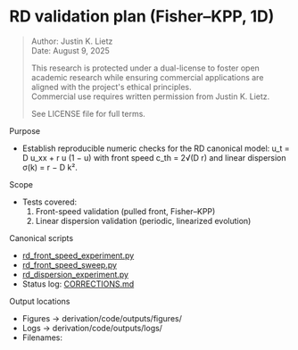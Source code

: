 # RD validation plan (Fisher–KPP, 1D)
>
> Author: Justin K. Lietz  
> Date: August 9, 2025
>
> This research is protected under a dual-license to foster open academic
> research while ensuring commercial applications are aligned with the project's ethical principles.<br> 
> Commercial use requires written permission from Justin K. Lietz.
> 
> See LICENSE file for full terms.

Purpose
- Establish reproducible numeric checks for the RD canonical model:
  u_t = D u_xx + r u (1 − u) with front speed c_th = 2√(D r) and linear dispersion σ(k) = r − D k².

Scope
- Tests covered:
  1) Front-speed validation (pulled front, Fisher–KPP)
  2) Linear dispersion validation (periodic, linearized evolution)

Canonical scripts
- [rd_front_speed_experiment.py](code/physics/rd_front_speed_experiment.py:1)
- [rd_front_speed_sweep.py](code/physics/rd_front_speed_sweep.py:1)
- [rd_dispersion_experiment.py](code/physics/rd_dispersion_experiment.py:1)
- Status log: [CORRECTIONS.md](CORRECTIONS.md:1)

Output locations
- Figures → derivation/code/outputs/figures/
- Logs → derivation/code/outputs/logs/
- Filenames: <script>_<UTC timestamp>.{png,json}
- Overridable via CLI: --outdir, --figure, --log

Front-speed test
- PDE: ∂t u = D ∂xx u + r u (1 − u)
- Observable: front position x_f(t) at level u = level (default 0.1); gradient-peak x_g(t) for cross-check.
- Method:
  - Neumann BCs; smooth step IC with far-field gating (u=0 ahead of the interface), optional left-gated noise.
  - Track x_f only while a true crossing exists; robust fit of x_f(t) on a late-time fraction window.
- Defaults: N=1024, L=200, D=1.0, r=0.25, T=80, cfl=0.2, seed=42, x0=−60, level=0.1, fit 0.6–0.9.
- Theory: c_th = 2√(D r).
- Acceptance:
  - rel_err = |c_meas − c_th| / |c_th| ≤ 0.05
  - R² ≥ 0.98
  - Cross-check: |c_meas_grad − c_th| / |c_th| ≲ 0.05 when available.
- CLI (PowerShell):
  - & .\venv\Scripts\Activate.ps1
  - python code/physics/rd_front_speed_experiment.py --N 1024 --L 200 --D 1.0 --r 0.25 --T 80 --cfl 0.2 --seed 42 --x0 -60 --level 0.1 --fit_start 0.6 --fit_end 0.9
- Sweep:
  - python code/physics/rd_front_speed_sweep.py

Dispersion test
- Linearized PDE: u_t = D u_xx + r u (periodic BCs)
- Observable: per-mode growth rate σ_meas(m) via linear fit of log|Û_m(t)|.
- Theory:
  - Discrete: σ_d(m) = r − (4 D / dx²) sin²(π m / N)
  - Continuum reference: σ_c(k) = r − D k², k = 2π m / L
- Method:
  - Start from small random noise (amp0 ≪ 1), explicit Euler with diffusion CFL.
  - Record snapshots; fit on a fraction window away from startup transients.
- Defaults: N=1024, L=200, D=1.0, r=0.25, T=10, cfl=0.2, seed=42, amp0=1e-6, record=80, m_max=64, fit 0.1–0.4.
- Acceptance (array-level):
  - median relative error over good modes (R²_mode ≥ 0.95): med_rel_err ≤ 0.10
  - R²_array(measured vs σ_d) ≥ 0.98
- CLI (PowerShell):
  - & .\venv\Scripts\Activate.ps1
  - python code/physics/rd_dispersion_experiment.py --N 1024 --L 200 --D 1.0 --r 0.25 --T 10 --cfl 0.2 --seed 42 --amp0 1e-6 --record 80 --m_max 64 --fit_start 0.1 --fit_end 0.4

Reproducibility checklist
- Set seed and record it in logs (scripts do this by default).
- Confirm output JSON/PNG saved under derivation/code/outputs/{logs,figures}/.
- Verify acceptance metrics in JSON:
  - Front speed: metrics.passed = true
  - Dispersion: metrics.passed = true
- Keep generated artifacts under version control when passing.

Notes on stability and limits
- Explicit Euler step obeys dt ≤ cfl · dx²/(2D); scripts compute safe dt.
- Increase N and/or T to ensure clean linear regime and avoid boundary contamination.
- For front-speed, keep far-field exactly zero until the front arrives (gating is on by default).
- For dispersion, keep amplitude small (linear regime); use early-time fit window.

Provenance and tagging
- Front-speed: [PROVEN] in [CORRECTIONS.md](CORRECTIONS.md:1) with representative pass.
- Dispersion: [PROVEN]; default (N=1024): med_rel_err≈0.00145, R²_array≈0.99995; refinement (N=2048, m_max=128): med_rel_err≈0.00130, R²_array≈0.9928.

Expected artifacts
- Figures:
  - derivation/code/outputs/figures/rd_front_speed_experiment_<UTC>.png
  - derivation/code/outputs/figures/rd_dispersion_experiment_<UTC>.png
- Logs:
  - derivation/code/outputs/logs/rd_front_speed_experiment_<UTC>.json
  - derivation/code/outputs/logs/rd_dispersion_experiment_<UTC>.json
- Optional sweep CSV:
  - derivation/code/outputs/logs/rd_front_speed_sweep_<UTC>.csv

Open questions / next refinements
- Evaluate sensitivity of c_meas to level choice (0.05–0.2) and fit window; document invariance bands.
- Compare dispersion fit using windowed DFT vs rFFT magnitude; assess bias for near-zero/negative σ.
- Add unit tests for σ_d formula and Laplacian implementations.
- Mirror runners under fum_rt/physics for cross-stack parity.

Appendix: CLI quick refs
- Front speed (PASS example):
  - python code/physics/rd_front_speed_experiment.py --N 1024 --L 200 --D 1.0 --r 0.25 --T 80 --cfl 0.2 --seed 42 --x0 -60 --level 0.1 --fit_start 0.6 --fit_end 0.9
- Sweep:
  - python code/physics/rd_front_speed_sweep.py
- Dispersion:
  - python code/physics/rd_dispersion_experiment.py --N 1024 --L 200 --D 1.0 --r 0.25 --T 10 --cfl 0.2 --seed 42 --amp0 1e-6 --record 80 --m_max 64 --fit_start 0.1 --fit_end 0.4
